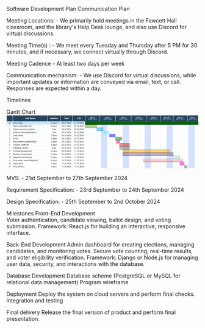 Software Development Plan
Communication Plan 

Meeting Locations: -
We primarily hold meetings in the Fawcett Hall classroom, and the library's Help Desk lounge, and also use Discord for virtual discussions.

Meeting Time(s) : -
We meet every Tuesday and Thursday after 5 PM for 30 minutes, and if necessary, we connect virtually through Discord.

Meeting Cadence - At least two days per week

Communication mechanism: -
 We use Discord for virtual discussions, while important updates or information are conveyed via email, text, or call. Responses are expected within a day.

Timelines

Gantt Chart
![Gantt chart](image.png)

MVS: - 21st September to 27th September 2024

Requirement Specification: - 23rd September to 24th September 2024

Design Specification: - 25th September to 2nd October 2024

Milestones
Front-End Development	
    Voter authentication, candidate viewing, ballot design, and voting submission.
    Framework: React.js for building an interactive, responsive interface.

Back-End Development
	Admin dashboard for creating elections, managing candidates, and monitoring votes.
	Secure vote counting, real-time results, and voter eligibility verification.
	Framework: Django or Node.js for managing user data, security, and interactions with the database.

Database Development
	Database scheme (PostgreSQL or MySQL for relational data management)
	Program wireframe

Deployment
	Deploy the system on cloud servers and perform final checks.
	Integration and testing
    
Final delivery 
	Release the final version of product and perform final presentation.
